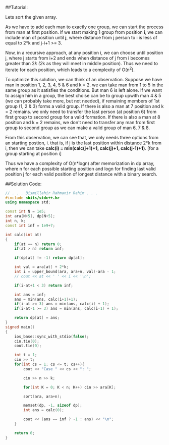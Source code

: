 ##Tutorial:

Lets sort the given array.

As we have to add each man to exactly one group, we can start the process from man at first position. If we start making 1 group from position **i**, we can include man of position until **j**, where distance from j person to i is less of equal to 2*k and j-i+1 >= 3.

Now, in a recursive approach, at any position i, we can choose until position j, where j starts from i+2 and ends when distance of j from i becomes greater than 2*k (2*k as they will meet in middle position). Thus we need to iterate for each position, which leads to a complexity of O(n<sup>2</sup>).

To optimize this solution, we can think of an observation. Suppose we have man in position 1, 2, 3, 4, 5 & 6 and k = 2. we can take man from 1 to 5 in the same group as it satisfies the conditions. But man 6 is left alone. 
If we want to assign him in a group, the best choise can be to group upwith man 4 & 5 (we can probably take more, but not needed), if remaining members of 1st group (1, 2 & 3) forms a valid group. 
If there is also a man at 7 position and k = 2 remains. we only need to transfer the last person (at position 6) from first group to second group for a valid formation.
If there is also a man at 8 position and k = 2 remains, we don't need to transfer any man from first group to second group as we can make a valid group of man 6, 7 & 8.

From this observation, we can see that, we only needs three options from an starting postion, i. that is, if j is the last position within distance 2*k from i, then we can take **calc(i) = min(calc(j+1)+1, calc(j)+1, calc(j-1)+1)**. [for a group starting at position i]

Thus we have a complexity of O(n*logn) after memorization in dp array, where n for each possible starting position and logn for finding last valid position j for each valid position of longest distance with a binary search.

##Solution Code:

```c++
// . . . Bismillahir Rahmanir Rahim . . .
#include <bits/stdc++.h>
using namespace std;

const int N = 1e5;
int ara[N+5], dp[N+5];
int n, k;
const int inf = 1e9+7;

int calc(int at)
{
	if(at == n) return 0;
	if(at > n) return inf;

	if(dp[at] != -1) return dp[at];

	int val = ara[at] + 2*k;
	int i = upper_bound(ara, ara+n, val)-ara - 1;
	// cout << at << ' ' << i << '\n';

	if(i-at+1 < 3) return inf;

	int ans = inf;
	ans = min(ans, calc(i+1)+1);
	if(i-at >= 3) ans = min(ans, calc(i) + 1);
	if(i-at-1 >= 3) ans = min(ans, calc(i-1) + 1);

	return dp[at] = ans; 
}
signed main()
{
	ios_base::sync_with_stdio(false);
	cin.tie(0);
	cout.tie(0);

	int t = 1; 
	cin >> t;
	for(int cs = 1; cs <= t; cs++){
		cout << "Case " << cs << ": ";

		cin >> n >> k;

		for(int K = 0; K < n; K++) cin >> ara[K];

		sort(ara, ara+n);

		memset(dp, -1, sizeof dp);
		int ans = calc(0);

		cout << (ans == inf ? -1 : ans) << "\n";
	}

	return 0;
}
```